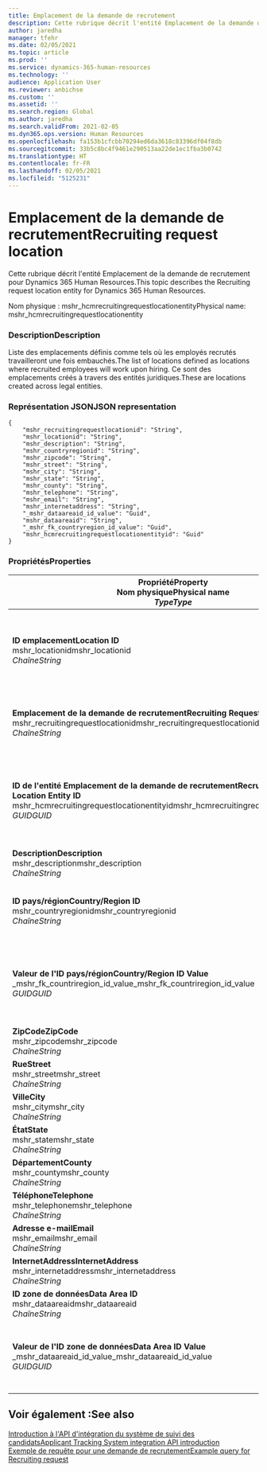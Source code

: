 ```yaml
---
title: Emplacement de la demande de recrutement
description: Cette rubrique décrit l'entité Emplacement de la demande de recrutement pour Dynamics 365 Human Resources.
author: jaredha
manager: tfehr
ms.date: 02/05/2021
ms.topic: article
ms.prod: ''
ms.service: dynamics-365-human-resources
ms.technology: ''
audience: Application User
ms.reviewer: anbichse
ms.custom: ''
ms.assetid: ''
ms.search.region: Global
ms.author: jaredha
ms.search.validFrom: 2021-02-05
ms.dyn365.ops.version: Human Resources
ms.openlocfilehash: fa153b1cfcbb70294ed6da3618c83396df04f8db
ms.sourcegitcommit: 33b5c8bc4f9461e290513aa22de1ec1fba3b0742
ms.translationtype: HT
ms.contentlocale: fr-FR
ms.lasthandoff: 02/05/2021
ms.locfileid: "5125231"
---
```

# <a name="recruiting-request-location"></a><span data-ttu-id="58d72-103">Emplacement de la demande de recrutement</span><span class="sxs-lookup"><span data-stu-id="58d72-103">Recruiting request location</span></span>

<span data-ttu-id="58d72-104">Cette rubrique décrit l'entité Emplacement de la demande de recrutement pour Dynamics 365 Human Resources.</span><span class="sxs-lookup"><span data-stu-id="58d72-104">This topic describes the Recruiting request location entity for Dynamics 365 Human Resources.</span></span>

<span data-ttu-id="58d72-105">Nom physique : mshr_hcmrecruitingrequestlocationentity</span><span class="sxs-lookup"><span data-stu-id="58d72-105">Physical name: mshr_hcmrecruitingrequestlocationentity</span></span>

### <a name="description"></a><span data-ttu-id="58d72-106">Description</span><span class="sxs-lookup"><span data-stu-id="58d72-106">Description</span></span>

<span data-ttu-id="58d72-107">Liste des emplacements définis comme tels où les employés recrutés travailleront une fois embauchés.</span><span class="sxs-lookup"><span data-stu-id="58d72-107">The list of locations defined as locations where recruited employees will work upon hiring.</span></span> <span data-ttu-id="58d72-108">Ce sont des emplacements créés à travers des entités juridiques.</span><span class="sxs-lookup"><span data-stu-id="58d72-108">These are locations created across legal entities.</span></span>

### <a name="json-representation"></a><span data-ttu-id="58d72-109">Représentation JSON</span><span class="sxs-lookup"><span data-stu-id="58d72-109">JSON representation</span></span>

```
{
    "mshr_recruitingrequestlocationid": "String",
    "mshr_locationid": "String",
    "mshr_description": "String",
    "mshr_countryregionid": "String",
    "mshr_zipcode": "String",
    "mshr_street": "String",
    "mshr_city": "String",
    "mshr_state": "String",
    "mshr_county": "String",
    "mshr_telephone": "String",
    "mshr_email": "String",
    "mshr_internetaddress": "String",
    "_mshr_dataareaid_id_value": "Guid",
    "mshr_dataareaid": "String",
    "_mshr_fk_countryregion_id_value": "Guid",
    "mshr_hcmrecruitingrequestlocationentityid": "Guid"
}
```

### <a name="properties"></a><span data-ttu-id="58d72-110">Propriétés</span><span class="sxs-lookup"><span data-stu-id="58d72-110">Properties</span></span>

| <span data-ttu-id="58d72-111">Propriété</span><span class="sxs-lookup"><span data-stu-id="58d72-111">Property</span></span><br><span data-ttu-id="58d72-112">**Nom physique**</span><span class="sxs-lookup"><span data-stu-id="58d72-112">**Physical name**</span></span><br><span data-ttu-id="58d72-113">**_Type_**</span><span class="sxs-lookup"><span data-stu-id="58d72-113">**_Type_**</span></span> | <span data-ttu-id="58d72-114">Cas d’emploi</span><span class="sxs-lookup"><span data-stu-id="58d72-114">Use</span></span> | <span data-ttu-id="58d72-115">Description</span><span class="sxs-lookup"><span data-stu-id="58d72-115">Description</span></span> |
| --- | --- | --- |
| <span data-ttu-id="58d72-116">**ID emplacement**</span><span class="sxs-lookup"><span data-stu-id="58d72-116">**Location ID**</span></span><br><span data-ttu-id="58d72-117">mshr_locationid</span><span class="sxs-lookup"><span data-stu-id="58d72-117">mshr_locationid</span></span><br><span data-ttu-id="58d72-118">*Chaîne*</span><span class="sxs-lookup"><span data-stu-id="58d72-118">*String*</span></span> | <span data-ttu-id="58d72-119">Écriture unique</span><span class="sxs-lookup"><span data-stu-id="58d72-119">Write-once</span></span><br><span data-ttu-id="58d72-120">Requis</span><span class="sxs-lookup"><span data-stu-id="58d72-120">Required</span></span> | <span data-ttu-id="58d72-121">Identificateur généré par le système, lisible par l'utilisateur pour l'emplacement de recrutement.</span><span class="sxs-lookup"><span data-stu-id="58d72-121">The system-generated, user-readable identifier for the recruiting location.</span></span> |
| <span data-ttu-id="58d72-122">**Emplacement de la demande de recrutement**</span><span class="sxs-lookup"><span data-stu-id="58d72-122">**Recruiting Request Location**</span></span><br><span data-ttu-id="58d72-123">mshr_recruitingrequestlocationid</span><span class="sxs-lookup"><span data-stu-id="58d72-123">mshr_recruitingrequestlocationid</span></span><br><span data-ttu-id="58d72-124">*Chaîne*</span><span class="sxs-lookup"><span data-stu-id="58d72-124">*String*</span></span> | <span data-ttu-id="58d72-125">Écriture unique</span><span class="sxs-lookup"><span data-stu-id="58d72-125">Write-once</span></span><br><span data-ttu-id="58d72-126">Requis</span><span class="sxs-lookup"><span data-stu-id="58d72-126">Required</span></span> | <span data-ttu-id="58d72-127">Identificateur unique défini par l'utilisateur pour l'emplacement de recrutement.</span><span class="sxs-lookup"><span data-stu-id="58d72-127">User-defined unique identifier for the recruiting location.</span></span> |
| <span data-ttu-id="58d72-128">**ID de l'entité Emplacement de la demande de recrutement**</span><span class="sxs-lookup"><span data-stu-id="58d72-128">**Recruiting Request Location Entity ID**</span></span><br><span data-ttu-id="58d72-129">mshr_hcmrecruitingrequestlocationentityid</span><span class="sxs-lookup"><span data-stu-id="58d72-129">mshr_hcmrecruitingrequestlocationentityid</span></span><br><span data-ttu-id="58d72-130">*GUID*</span><span class="sxs-lookup"><span data-stu-id="58d72-130">*GUID*</span></span> | <span data-ttu-id="58d72-131">Lecture seule</span><span class="sxs-lookup"><span data-stu-id="58d72-131">Read-only</span></span><br><span data-ttu-id="58d72-132">Requis</span><span class="sxs-lookup"><span data-stu-id="58d72-132">Required</span></span> | <span data-ttu-id="58d72-133">Identificateur unique généré par le système pour le dossier d'emplacement de la demande de recrutement.</span><span class="sxs-lookup"><span data-stu-id="58d72-133">System-generated unique identifier for the recruiting request location record.</span></span> |
| <span data-ttu-id="58d72-134">**Description**</span><span class="sxs-lookup"><span data-stu-id="58d72-134">**Description**</span></span><br><span data-ttu-id="58d72-135">mshr_description</span><span class="sxs-lookup"><span data-stu-id="58d72-135">mshr_description</span></span><br><span data-ttu-id="58d72-136">*Chaîne*</span><span class="sxs-lookup"><span data-stu-id="58d72-136">*String*</span></span> | <span data-ttu-id="58d72-137">Lecture/écriture</span><span class="sxs-lookup"><span data-stu-id="58d72-137">Read/write</span></span><br><span data-ttu-id="58d72-138">Requis</span><span class="sxs-lookup"><span data-stu-id="58d72-138">Required</span></span> | <span data-ttu-id="58d72-139">Description de l'emplacement.</span><span class="sxs-lookup"><span data-stu-id="58d72-139">Description of the location.</span></span> |
| <span data-ttu-id="58d72-140">**ID pays/région**</span><span class="sxs-lookup"><span data-stu-id="58d72-140">**Country/Region ID**</span></span><br><span data-ttu-id="58d72-141">mshr_countryregionid</span><span class="sxs-lookup"><span data-stu-id="58d72-141">mshr_countryregionid</span></span><br><span data-ttu-id="58d72-142">*Chaîne*</span><span class="sxs-lookup"><span data-stu-id="58d72-142">*String*</span></span> | <span data-ttu-id="58d72-143">Lecture seule</span><span class="sxs-lookup"><span data-stu-id="58d72-143">Read-only</span></span><br><span data-ttu-id="58d72-144">Facultatif</span><span class="sxs-lookup"><span data-stu-id="58d72-144">Optional</span></span> | <span data-ttu-id="58d72-145">Spécifie le pays ou la région où le candidat a la citoyenneté.</span><span class="sxs-lookup"><span data-stu-id="58d72-145">Specifies the country or region where the candidate has citizenship.</span></span> |
| <span data-ttu-id="58d72-146">**Valeur de l'ID pays/région**</span><span class="sxs-lookup"><span data-stu-id="58d72-146">**Country/Region ID Value**</span></span><br><span data-ttu-id="58d72-147">_mshr_fk_countriregion_id_value</span><span class="sxs-lookup"><span data-stu-id="58d72-147">_mshr_fk_countriregion_id_value</span></span><br><span data-ttu-id="58d72-148">*GUID*</span><span class="sxs-lookup"><span data-stu-id="58d72-148">*GUID*</span></span> | <span data-ttu-id="58d72-149">Lecture seule</span><span class="sxs-lookup"><span data-stu-id="58d72-149">Read-only</span></span><br><span data-ttu-id="58d72-150">Facultatif</span><span class="sxs-lookup"><span data-stu-id="58d72-150">Optional</span></span><br><span data-ttu-id="58d72-151">Clé étrangère : mshr_logisticaddresscountryregionentityid de l'entité mshr_logisticsaddresscountryregionentity</span><span class="sxs-lookup"><span data-stu-id="58d72-151">Foreign key: mshr_logisticaddresscountryregionentityid of mshr_logisticsaddresscountryregionentity</span></span> | <span data-ttu-id="58d72-152">Identificateur unique généré par le système du pays ou de la région de l'adresse.</span><span class="sxs-lookup"><span data-stu-id="58d72-152">System-generated unique identifier of the country/region of the address.</span></span> |
| <span data-ttu-id="58d72-153">**ZipCode**</span><span class="sxs-lookup"><span data-stu-id="58d72-153">**ZipCode**</span></span><br><span data-ttu-id="58d72-154">mshr_zipcode</span><span class="sxs-lookup"><span data-stu-id="58d72-154">mshr_zipcode</span></span><br><span data-ttu-id="58d72-155">*Chaîne*</span><span class="sxs-lookup"><span data-stu-id="58d72-155">*String*</span></span> | <span data-ttu-id="58d72-156">Lecture seule</span><span class="sxs-lookup"><span data-stu-id="58d72-156">Read-only</span></span><br><span data-ttu-id="58d72-157">Facultatif</span><span class="sxs-lookup"><span data-stu-id="58d72-157">Optional</span></span> | <span data-ttu-id="58d72-158">Code postal.</span><span class="sxs-lookup"><span data-stu-id="58d72-158">Zip/postal code.</span></span> |
| <span data-ttu-id="58d72-159">**Rue**</span><span class="sxs-lookup"><span data-stu-id="58d72-159">**Street**</span></span><br><span data-ttu-id="58d72-160">mshr_street</span><span class="sxs-lookup"><span data-stu-id="58d72-160">mshr_street</span></span><br><span data-ttu-id="58d72-161">*Chaîne*</span><span class="sxs-lookup"><span data-stu-id="58d72-161">*String*</span></span> | <span data-ttu-id="58d72-162">Lecture seule</span><span class="sxs-lookup"><span data-stu-id="58d72-162">Read-only</span></span><br><span data-ttu-id="58d72-163">Facultatif</span><span class="sxs-lookup"><span data-stu-id="58d72-163">Optional</span></span> | <span data-ttu-id="58d72-164">Nom de la rue.</span><span class="sxs-lookup"><span data-stu-id="58d72-164">Street address.</span></span> |
| <span data-ttu-id="58d72-165">**Ville**</span><span class="sxs-lookup"><span data-stu-id="58d72-165">**City**</span></span><br><span data-ttu-id="58d72-166">mshr_city</span><span class="sxs-lookup"><span data-stu-id="58d72-166">mshr_city</span></span><br><span data-ttu-id="58d72-167">*Chaîne*</span><span class="sxs-lookup"><span data-stu-id="58d72-167">*String*</span></span> | <span data-ttu-id="58d72-168">Lecture seule</span><span class="sxs-lookup"><span data-stu-id="58d72-168">Read-only</span></span><br><span data-ttu-id="58d72-169">Facultatif</span><span class="sxs-lookup"><span data-stu-id="58d72-169">Optional</span></span> | <span data-ttu-id="58d72-170">Ville.</span><span class="sxs-lookup"><span data-stu-id="58d72-170">City.</span></span> |
| <span data-ttu-id="58d72-171">**État**</span><span class="sxs-lookup"><span data-stu-id="58d72-171">**State**</span></span><br><span data-ttu-id="58d72-172">mshr_state</span><span class="sxs-lookup"><span data-stu-id="58d72-172">mshr_state</span></span><br><span data-ttu-id="58d72-173">*Chaîne*</span><span class="sxs-lookup"><span data-stu-id="58d72-173">*String*</span></span> | <span data-ttu-id="58d72-174">Lecture seule</span><span class="sxs-lookup"><span data-stu-id="58d72-174">Read-only</span></span><br><span data-ttu-id="58d72-175">Facultatif</span><span class="sxs-lookup"><span data-stu-id="58d72-175">Optional</span></span> | <span data-ttu-id="58d72-176">Région ou province.</span><span class="sxs-lookup"><span data-stu-id="58d72-176">State or province.</span></span> |
| <span data-ttu-id="58d72-177">**Département**</span><span class="sxs-lookup"><span data-stu-id="58d72-177">**County**</span></span><br><span data-ttu-id="58d72-178">mshr_county</span><span class="sxs-lookup"><span data-stu-id="58d72-178">mshr_county</span></span><br><span data-ttu-id="58d72-179">*Chaîne*</span><span class="sxs-lookup"><span data-stu-id="58d72-179">*String*</span></span> | <span data-ttu-id="58d72-180">Lecture seule</span><span class="sxs-lookup"><span data-stu-id="58d72-180">Read-only</span></span><br><span data-ttu-id="58d72-181">Facultatif</span><span class="sxs-lookup"><span data-stu-id="58d72-181">Optional</span></span> | <span data-ttu-id="58d72-182">Département.</span><span class="sxs-lookup"><span data-stu-id="58d72-182">County.</span></span> |
| <span data-ttu-id="58d72-183">**Téléphone**</span><span class="sxs-lookup"><span data-stu-id="58d72-183">**Telephone**</span></span><br><span data-ttu-id="58d72-184">mshr_telephone</span><span class="sxs-lookup"><span data-stu-id="58d72-184">mshr_telephone</span></span><br><span data-ttu-id="58d72-185">*Chaîne*</span><span class="sxs-lookup"><span data-stu-id="58d72-185">*String*</span></span> | <span data-ttu-id="58d72-186">Lecture/écriture</span><span class="sxs-lookup"><span data-stu-id="58d72-186">Read/write</span></span><br><span data-ttu-id="58d72-187">Facultatif</span><span class="sxs-lookup"><span data-stu-id="58d72-187">Optional</span></span> | <span data-ttu-id="58d72-188">Numéro de téléphone de l'emplacement.</span><span class="sxs-lookup"><span data-stu-id="58d72-188">Telephone number for the location.</span></span> |
| <span data-ttu-id="58d72-189">**Adresse e-mail**</span><span class="sxs-lookup"><span data-stu-id="58d72-189">**Email**</span></span><br><span data-ttu-id="58d72-190">mshr_email</span><span class="sxs-lookup"><span data-stu-id="58d72-190">mshr_email</span></span><br><span data-ttu-id="58d72-191">*Chaîne*</span><span class="sxs-lookup"><span data-stu-id="58d72-191">*String*</span></span> | <span data-ttu-id="58d72-192">Lecture/écriture</span><span class="sxs-lookup"><span data-stu-id="58d72-192">Read/write</span></span><br><span data-ttu-id="58d72-193">Facultatif</span><span class="sxs-lookup"><span data-stu-id="58d72-193">Optional</span></span> | <span data-ttu-id="58d72-194">Adresse e-mail.</span><span class="sxs-lookup"><span data-stu-id="58d72-194">Email address.</span></span> |
| <span data-ttu-id="58d72-195">**InternetAddress**</span><span class="sxs-lookup"><span data-stu-id="58d72-195">**InternetAddress**</span></span><br><span data-ttu-id="58d72-196">mshr_internetaddress</span><span class="sxs-lookup"><span data-stu-id="58d72-196">mshr_internetaddress</span></span><br><span data-ttu-id="58d72-197">*Chaîne*</span><span class="sxs-lookup"><span data-stu-id="58d72-197">*String*</span></span> | <span data-ttu-id="58d72-198">Lecture/écriture</span><span class="sxs-lookup"><span data-stu-id="58d72-198">Read/write</span></span><br><span data-ttu-id="58d72-199">Facultatif</span><span class="sxs-lookup"><span data-stu-id="58d72-199">Optional</span></span> | <span data-ttu-id="58d72-200">URL du site Web de l'emplacement.</span><span class="sxs-lookup"><span data-stu-id="58d72-200">URL for the location website.</span></span> |
| <span data-ttu-id="58d72-201">**ID zone de données**</span><span class="sxs-lookup"><span data-stu-id="58d72-201">**Data Area ID**</span></span><br><span data-ttu-id="58d72-202">mshr_dataareaid</span><span class="sxs-lookup"><span data-stu-id="58d72-202">mshr_dataareaid</span></span><br><span data-ttu-id="58d72-203">*Chaîne*</span><span class="sxs-lookup"><span data-stu-id="58d72-203">*String*</span></span> | <span data-ttu-id="58d72-204">Lecture/écriture</span><span class="sxs-lookup"><span data-stu-id="58d72-204">Read/write</span></span><br><span data-ttu-id="58d72-205">Facultatif</span><span class="sxs-lookup"><span data-stu-id="58d72-205">Optional</span></span> | <span data-ttu-id="58d72-206">Spécifie l'entité juridique (société).</span><span class="sxs-lookup"><span data-stu-id="58d72-206">Specifies the legal entity (company).</span></span> |
| <span data-ttu-id="58d72-207">**Valeur de l'ID zone de données**</span><span class="sxs-lookup"><span data-stu-id="58d72-207">**Data Area ID Value**</span></span><br><span data-ttu-id="58d72-208">_mshr_dataareaid_id_value</span><span class="sxs-lookup"><span data-stu-id="58d72-208">_mshr_dataareaid_id_value</span></span><br><span data-ttu-id="58d72-209">*GUID*</span><span class="sxs-lookup"><span data-stu-id="58d72-209">*GUID*</span></span> | <span data-ttu-id="58d72-210">Lecture seule</span><span class="sxs-lookup"><span data-stu-id="58d72-210">Read-only</span></span><br><span data-ttu-id="58d72-211">Facultatif</span><span class="sxs-lookup"><span data-stu-id="58d72-211">Optional</span></span><br><span data-ttu-id="58d72-212">Clé étrangère : cdm_companyid de l'entité cdm_company entity</span><span class="sxs-lookup"><span data-stu-id="58d72-212">Foreign key: cdm_companyid of cdm_company entity</span></span> | <span data-ttu-id="58d72-213">Valeur GUID générée par le système identifiant l'entité juridique (société).</span><span class="sxs-lookup"><span data-stu-id="58d72-213">System-generated GUID value identifying the legal entity (company).</span></span> |

## <a name="see-also"></a><span data-ttu-id="58d72-214">Voir également :</span><span class="sxs-lookup"><span data-stu-id="58d72-214">See also</span></span>

[<span data-ttu-id="58d72-215">Introduction à l'API d'intégration du système de suivi des candidats</span><span class="sxs-lookup"><span data-stu-id="58d72-215">Applicant Tracking System integration API introduction</span></span>](hr-admin-integration-ats-api-introduction.md)<br>
[<span data-ttu-id="58d72-216">Exemple de requête pour une demande de recrutement</span><span class="sxs-lookup"><span data-stu-id="58d72-216">Example query for Recruiting request</span></span>](hr-admin-integration-ats-api-recruiting-request-example-query.md)

